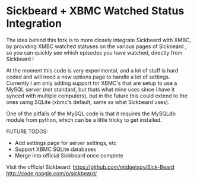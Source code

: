 Sickbeard + XBMC Watched Status Integration
=====

The idea behind this fork is to more closely integrate Sickbeard with XMBC, by providing XMBC watched statuses on the various pages of Sickbeard , so you can quickly see which episodes you have watched, directly from Sickbeard !

At the moment this code is very experimental, and a lot of stuff is hard coded and will need a new options page to handle a lot of settings.  Currently I am only adding support for XBMC's that are setup to use a MySQL server (not standard, but thats what mine uses since i have it synced with multiple computers), but in the future this could extend to the ones using SQLite (xbmc's default, same as what Sickbeard uses).

One of the pitfalls of the MySQL code is that it requires the MySQLdb module from python, which can be a little tricky to get installed.

FUTURE TODOS:
- Add settings page for server settings, etc
- Support XBMC SQLite databases
- Merge into official Sickbeard once complete


Visit the official Sickbeard:
https://github.com/midgetspy/Sick-Beard
http://code.google.com/p/sickbeard/
